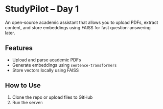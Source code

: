 # StudyPilot – Day 1

An open-source academic assistant that allows you to upload PDFs, extract content, and store embeddings using FAISS for fast question-answering later.

## Features
- Upload and parse academic PDFs
- Generate embeddings using `sentence-transformers`
- Store vectors locally using FAISS

## How to Use
1. Clone the repo or upload files to GitHub
2. Run the server:
